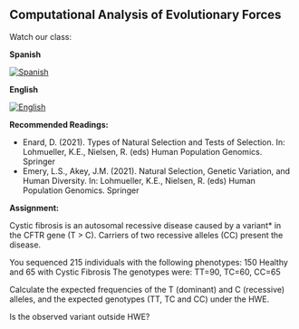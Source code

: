 ## Computational Analysis of Evolutionary Forces 

Watch our class:

**Spanish**

[![Spanish](https://img.youtube.com/vi/IhkkhgQ0qs0/0.jpg)](https://youtube.com/watch?v=IhkkhgQ0qs0)

**English** 

[![English](https://img.youtube.com/vi/cBQmOAiOBk0/0.jpg)](https://youtube.com/watch?v=cBQmOAiOBk0)

**Recommended Readings:**
- Enard, D. (2021). Types of Natural Selection and Tests of Selection. In: Lohmueller, K.E., Nielsen, R. (eds) Human Population Genomics. Springer
- Emery, L.S., Akey, J.M. (2021). Natural Selection, Genetic Variation, and Human Diversity. In: Lohmueller, K.E., Nielsen, R. (eds) Human Population Genomics. Springer

**Assignment:**

Cystic fibrosis is an autosomal recessive disease caused by a variant* in the CFTR gene (T > C). Carriers of two recessive alleles (CC) present the disease.

You sequenced 215 individuals with the following phenotypes:
    150 Healthy and 65 with Cystic Fibrosis
    The genotypes were: TT=90, TC=60, CC=65

Calculate the expected frequencies of the T (dominant) and C (recessive) alleles, and the expected genotypes (TT, TC and CC) under the HWE.

Is the observed variant outside HWE?
